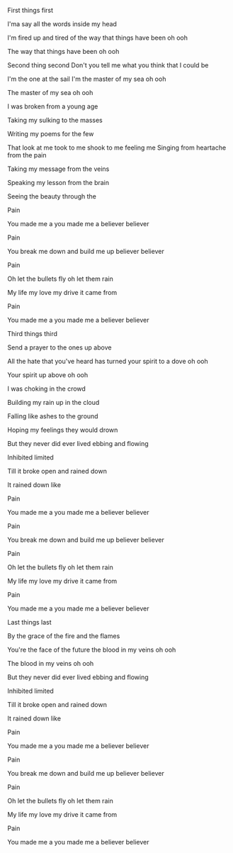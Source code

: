 First things first

I'ma say all the words inside my head

I'm fired up and tired of the way that things have been oh ooh

The way that things have been oh ooh

Second thing second
Don't you tell me what you think that I could be

I'm the one at the sail I'm the master of my sea oh ooh

The master of my sea oh ooh

I was broken from a young age

Taking my sulking to the masses

Writing my poems for the few

That look at me took to me shook to me feeling me
Singing from heartache from the pain

Taking my message from the veins

Speaking my lesson from the brain

Seeing the beauty through the

Pain

You made me a you made me a believer believer

Pain

You break me down and build me up believer believer

Pain

Oh let the bullets fly oh let them rain

My life my love my drive it came from

Pain

You made me a you made me a believer believer

Third things third

Send a prayer to the ones up above

All the hate that you've heard has turned your spirit to a dove oh ooh

Your spirit up above oh ooh

I was choking in the crowd

Building my rain up in the cloud

Falling like ashes to the ground

Hoping my feelings they would drown

But they never did ever lived ebbing and flowing

Inhibited limited

Till it broke open and rained down

It rained down like

Pain

You made me a you made me a believer believer

Pain

You break me down and build me up believer believer

Pain

Oh let the bullets fly oh let them rain

My life my love my drive it came from

Pain

You made me a you made me a believer believer

Last things last

By the grace of the fire and the flames

You're the face of the future the blood in my veins oh ooh

The blood in my veins oh ooh

But they never did ever lived ebbing and flowing

Inhibited limited

Till it broke open and rained down

It rained down like

Pain

You made me a you made me a believer believer

Pain

You break me down and build me up believer believer

Pain

Oh let the bullets fly oh let them rain

My life my love my drive it came from

Pain

You made me a you made me a believer believer